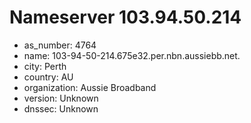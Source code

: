 # Nameserver 103.94.50.214

* as_number: 4764
* name: 103-94-50-214.675e32.per.nbn.aussiebb.net.
* city: Perth
* country: AU
* organization: Aussie Broadband
* version: Unknown
* dnssec: Unknown

